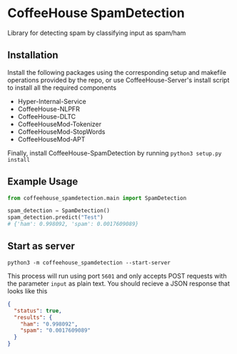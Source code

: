 # CoffeeHouse SpamDetection

Library for detecting spam by classifying input as spam/ham

## Installation

Install the following packages using the corresponding setup and makefile
operations provided by the repo, or use CoffeeHouse-Server's install script
to install all the required components

 - Hyper-Internal-Service
 - CoffeeHouse-NLPFR
 - CoffeeHouse-DLTC 
 - CoffeeHouseMod-Tokenizer
 - CoffeeHouseMod-StopWords
 - CoffeeHouseMod-APT
 
Finally, install CoffeeHouse-SpamDetection by running `python3 setup.py install`

## Example Usage
```py
from coffeehouse_spamdetection.main import SpamDetection

spam_detection = SpamDetection()
spam_detection.predict("Test")
# {'ham': 0.998092, 'spam': 0.0017609089}
```

## Start as server
```shell script
python3 -m coffeehouse_spamdetection --start-server
```

This process will run using port `5601` and only accepts POST requests
with the parameter `input` as plain text. You should recieve a JSON 
response that looks like this

```json
{
  "status": true,
  "results": {
    "ham": "0.998092",
    "spam": "0.0017609089"
  }
}
```